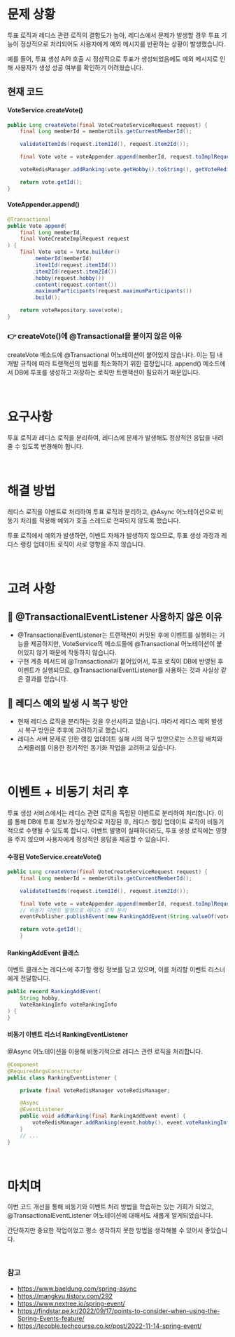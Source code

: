 # 문제 상황
투표 로직과 레디스 관련 로직의 결합도가 높아, 레디스에서 문제가 발생할 경우 투표 기능이 정상적으로 처리되어도 사용자에게 예외 메시지를 반환하는 상황이 발생했습니다.

 예를 들어, 투표 생성 API 호출 시 정상적으로 투표가 생성되었음에도 예외 메시지로 인해 사용자가 생성 성공 여부를 확인하기 어려웠습니다.

## 현재 코드
#### VoteService.createVote()
```java
public Long createVote(final VoteCreateServiceRequest request) {
    final Long memberId = memberUtils.getCurrentMemberId();

    validateItemIds(request.item1Id(), request.item2Id());

    final Vote vote = voteAppender.append(memberId, request.toImplRequest());

    voteRedisManager.addRanking(vote.getHobby().toString(), getVoteRedis(vote));

    return vote.getId();
}
```
#### VoteAppender.append()
```java
@Transactional
public Vote append(
    final Long memberId,
    final VoteCreateImplRequest request
) {
    final Vote vote = Vote.builder()
        .memberId(memberId)
        .item1Id(request.item1Id())
        .item2Id(request.item2Id())
        .hobby(request.hobby())
        .content(request.content())
        .maximumParticipants(request.maximumParticipants())
        .build();

    return voteRepository.save(vote);
}
```

### 👉 createVote()에 @Transactional을 붙이지 않은 이유 
createVote 메소드에 @Transactional 어노테이션이 붙어있지 않습니다. 이는 팀 내 개발 규칙에 따라 트랜잭션의 범위를 최소화하기 위한 결정입니다. append() 메소드에서 DB에 투표를 생성하고 저장하는 로직만 트랜잭션이 필요하기 때문입니다.

<br>

# 요구사항
투표 로직과 레디스 로직을 분리하여, 레디스에 문제가 발생해도 정상적인 응답을 내려줄 수 있도록 변경해야 합니다.

<br>

# 해결 방법
레디스 로직을 이벤트로 처리하여 투표 로직과 분리하고, @Async 어노테이션으로 비동기 처리를 적용해 예외가 호출 스레드로 전파되지 않도록 했습니다.

투표 로직에서 예외가 발생하면, 이벤트 자체가 발생하지 않으므로, 투표 생성 과정과 레디스 랭킹 업데이트 로직이 서로 영향을 주지 않습니다.

<br>

# 고려 사항
## 🤔 @TransactionalEventListener 사용하지 않은 이유
- @TransactionalEventListener는 트랜잭션이 커밋된 후에 이벤트를 실행하는 기능을 제공하지만, VoteService의 메소드들에 @Transactional 어노테이션이 붙어있지 않기 때문에 작동하지 않습니다.
- 구현 계층 메서드에 @Transactional가 붙어있어서, 투표 로직이 DB에 반영된 후 이벤트가 실행되므로, @TransactionalEventListener를 사용하는 것과 사실상 같은 결과를 얻습니다.

## 🤔 레디스 예외 발생 시 복구 방안
- 현재 레디스 로직을 분리하는 것을 우선시하고 있습니다. 따라서 레디스 예외 발생 시 복구 방안은 추후에 고려하기로 했습니다.
- 레디스 서버 문제로 인한 랭킹 업데이트 실패 시의 복구 방안으로는 스프링 배치와 스케줄러를 이용한 정기적인 동기화 작업을 고려하고 있습니다.

<br>

# 이벤트 + 비동기 처리 후
투표 생성 서비스에서는 레디스 관련 로직을 독립된 이벤트로 분리하여 처리합니다. 이를 통해 DB에 투표 정보가 정상적으로 저장된 후, 레디스 랭킹 업데이트 로직이 비동기적으로 수행될 수 있도록 합니다. 이벤트 발행이 실패하더라도, 투표 생성 로직에는 영향을 주지 않으며 사용자에게 정상적인 응답을 제공할 수 있습니다.

#### 수정된 VoteService.createVote()
```java
public Long createVote(final VoteCreateServiceRequest request) {
    final Long memberId = memberUtils.getCurrentMemberId();

    validateItemIds(request.item1Id(), request.item2Id());

    final Vote vote = voteAppender.append(memberId, request.toImplRequest());
    // 비동기 이벤트 발행으로 레디스 로직 분리
    eventPublisher.publishEvent(new RankingAddEvent(String.valueOf(vote.getHobby()), getVoteRedis(vote))); // 변경

    return vote.getId();
	}
```
#### RankingAddEvent 클래스
이벤트 클래스는 레디스에 추가할 랭킹 정보를 담고 있으며, 이를 처리할 이벤트 리스너에게 전달합니다.
```java
public record RankingAddEvent(
	String hobby,
	VoteRankingInfo voteRankingInfo
) {
}
```

#### 비동기 이벤트 리스너 RankingEventListener
@Async 어노테이션을 이용해 비동기적으로 레디스 관련 로직을 처리합니다.
```java
@Component
@RequiredArgsConstructor
public class RankingEventListener {

	private final VoteRedisManager voteRedisManager;

	@Async
	@EventListener
	public void addRanking(final RankingAddEvent event) {
		voteRedisManager.addRanking(event.hobby(), event.voteRankingInfo());
	}
    // ...
}
```

<br>

# 마치며
이번 코드 개선을 통해 비동기와 이벤트 처리 방법을 학습하는 있는 기회가 되었고, @TransactionalEventListener 어노테이션에 대해서도 새롭게 알게되었습니다.

간단하지만 중요한 작업이었고 평소 생각하지 못한 방법을 생각해볼 수 있어서 좋았습니다.

<br>

### 참고
- https://www.baeldung.com/spring-async
- https://mangkyu.tistory.com/292
- https://www.nextree.io/spring-event/
- https://findstar.pe.kr/2022/09/17/points-to-consider-when-using-the-Spring-Events-feature/
- https://tecoble.techcourse.co.kr/post/2022-11-14-spring-event/